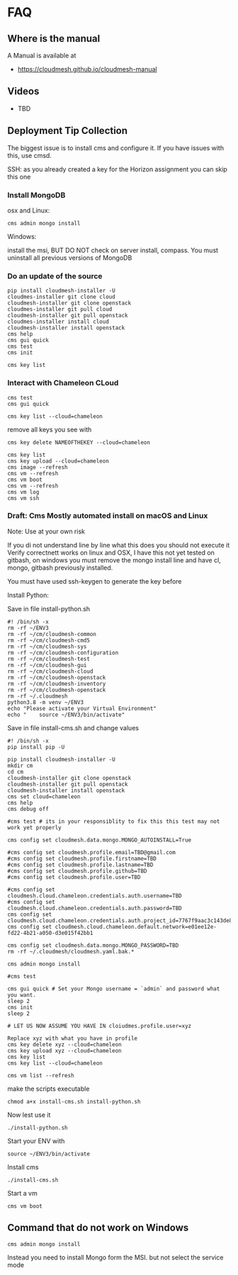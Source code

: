 # FAQ

## Where is the manual

A Manual is available at 

* <https://cloudmesh.github.io/cloudmesh-manual>


## Videos

* TBD


## Deployment Tip Collection

The biggest issue is to install cms and configure it. If you have issues with this, use cmsd.

SSH:
as you already created a key for the Horizon assignment you can skip this one

### Install MongoDB

osx and Linux:

```
cms admin mongo install
```

Windows:

install the msi, BUT DO NOT check on server install, compass. You must uninstall all previous versions of MongoDB

### Do an update of the source

```
pip install cloudmesh-installer -U
cloudmes-installer git clone cloud
cloudmesh-installer git clone openstack
cloudmes-installer git pull cloud
cloudmesh-installer git pull openstack
cloudmes-installer install cloud
cloudmesh-installer install openstack
cms help
cms gui quick
cms test 
cms init
```

```
cms key list 
```

### Interact with Chameleon CLoud

```
cms test
cms gui quick
```

```
cms key list --cloud=chameleon
```
remove all keys you see with
```
cms key delete NAMEOFTHEKEY --cloud=chameleon
```

```
cms key list
cms key upload --cloud=chameleon
cms image --refresh
cms vm --refresh
cms vm boot
cms vm --refresh
cms vm log
cms vm ssh 
```



### Draft: Cms Mostly automated install on macOS and Linux

Note: Use at your own risk

If you di not understand line by line what this does you should not execute it
Verify correctnett works on linux and OSX, I have this not yet tested  on
gitbash, on windows you must remove the mongo install line and have cl, mongo,
gitbash previously installed.

You must have used ssh-keygen to generate the key before 

Install Python:

Save in file install-python.sh

```
#! /bin/sh -x
rm -rf ~/ENV3
rm -rf ~/cm/cloudmesh-common 
rm -rf ~/cm/cloudmesh-cmd5 
rm -rf ~/cm/cloudmesh-sys
rm -rf ~/cm/cloudmesh-configuration
rm -rf ~/cm/cloudmesh-test 
rm -rf ~/cm/cloudmesh-gui 
rm -rf ~/cm/cloudmesh-cloud 
rm -rf ~/cm/cloudmesh-openstack
rm -rf ~/cm/cloudmesh-inventory 
rm -rf ~/cm/cloudmesh-openstack
rm -rf ~/.cloudmesh
python3.8 -m venv ~/ENV3
echo "Please activate your Virtual Environment"
echo "    source ~/ENV3/bin/activate"
```

Save in file install-cms.sh and change values

```
#! /bin/sh -x
pip install pip -U

pip install cloudmesh-installer -U
mkdir cm
cd cm
cloudmesh-installer git clone openstack 
cloudmesh-installer git pull openstack
cloudmesh-installer install openstack
cms set cloud=chameleon
cms help 
cms debug off

#cms test # its in your responsiblity to fix this this test may not work yet properly

cms config set cloudmesh.data.mongo.MONGO_AUTOINSTALL=True

#cms config set cloudmesh.profile.email=TBD@gmail.com
#cms config set cloudmesh.profile.firstname=TBD
#cms config set cloudmesh.profile.lastname=TBD
#cms config set cloudmesh.profile.github=TBD
#cms config set cloudmesh.profile.user=TBD

#cms config set cloudmesh.cloud.chameleon.credentials.auth.username=TBD
#cms config set cloudmesh.cloud.chameleon.credentials.auth.password=TBD
cms config set cloudmesh.cloud.chameleon.credentials.auth.project_id=7767f9aac3c143de8b1f0e6acc70f159
cms config set cloudmesh.cloud.chameleon.default.network=e01ee12e-fd22-4b21-a050-d3e015f42bb1

cms config set cloudmesh.data.mongo.MONGO_PASSWORD=TBD
rm -rf ~/.cloudmesh/cloudmesh.yaml.bak.*

cms admin mongo install

#cms test

cms gui quick # Set your Mongo username = `admin` and password what you want.
sleep 2
cms init
sleep 2

# LET US NOW ASSUME YOU HAVE IN cloiudmes.profile.user=xyz

Replace xyz with what you have in profile
cms key delete xyz --cloud=chameleon
cms key upload xyz --cloud=chameleon
cms key list 
cms key list --cloud=chameleon

cms vm list --refresh
```

make the scripts executable

```
chmod a+x install-cms.sh install-python.sh
```

Now lest use it

```
./install-python.sh
```

Start your ENV with 

```
source ~/ENV3/bin/activate
```

Install cms

```
./install-cms.sh
```

Start a vm

```
cms vm boot
```



## Command that do not work on Windows 

```
cms admin mongo install
```

Instead you need to install Mongo form the MSI. but not select the service mode



